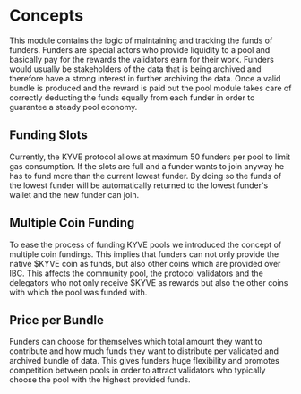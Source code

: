 <!--
order: 1
-->

# Concepts

This module contains the logic of maintaining and tracking the funds
of funders. Funders are special actors who provide liquidity to a pool
and basically pay for the rewards the validators earn for their work.
Funders would usually be stakeholders of the data that is being archived and 
therefore have a strong interest  in further archiving the data. Once a valid 
bundle is produced and the reward is paid out the pool module takes care of 
correctly deducting the funds equally from each funder in order to guarantee 
a steady pool economy.

## Funding Slots

Currently, the KYVE protocol allows at maximum 50 funders per pool to limit 
gas consumption. If the slots are full and a funder wants to join anyway he 
has to fund more than the current lowest funder. By doing so the funds of the
lowest funder will be automatically returned to the lowest funder's wallet
and the new funder can join.

## Multiple Coin Funding

To ease the process of funding KYVE pools we introduced the concept of multiple
coin fundings. This implies that funders can not only provide the native $KYVE
coin as funds, but also other coins which are provided over IBC. This affects
the community pool, the protocol validators and the delegators who not only receive 
$KYVE as rewards but also the other coins with which the pool was funded with.

## Price per Bundle

Funders can choose for themselves which total amount they want to contribute and
how much funds they want to distribute per validated and archived bundle of data.
This gives funders huge flexibility and promotes competition between pools in order
to attract validators who typically choose the pool with the highest provided funds.
